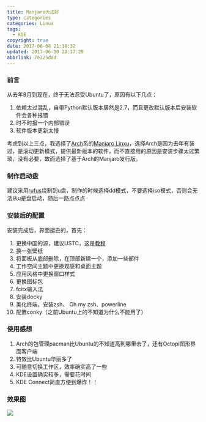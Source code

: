 ```yaml
---
title: Manjaro大法好
type: categories
categories: Linux
tags:
  - KDE
copyright: true
date: 2017-06-08 21:18:32
updated: 2017-06-10 20:17:29
abbrlink: 7e325dad
---
```


### 前言

从去年8月到现在，终于无法忍受Ubuntu了，原因有以下几点：

1. 依赖太过混乱，自带Python默认版本居然是2.7，而且更改默认版本后安装软件会各种报错
2. 时不时报一个内部错误
3. 软件版本更新太慢

考虑到以上三点，我选择了[Arch](https://www.archlinux.org/)系的[Manjaro Linxu](https://manjaro.org/)，选择Arch是因为去年有装过，是滚动更新模式，提供最新版本的软件，而不直接用的原因是安装步骤太过繁琐，没有必要，故而选择了基于Arch的Manjaro发行版。
<!-- more -->
###  制作启动盘

建议采用[rufus](https://rufus.akeo.ie/)烧制到u盘，制作的时候选择dd模式，不要选择iso模式，否则会无法从u是盘启动，随后一路点点点

### 安装后的配置

安装完成后，界面挺丑的，首先：

1. 更换中国的源，建议USTC，这是[教程](https://mirrors.ustc.edu.cn/help/manjaro.html)
2. 换一张壁纸
3. 将面板从底部删除，在顶部新建一个，添加一些部件
4. 工作空间主题中更换观感和桌面主题
5. 应用风格中更换窗口样式
6. 更换图标包
7. fcitx输入法
8. 安装docky
9. 美化终端，安装zsh、 Oh my zsh、powerline
10. 配置conky（之前Ubuntu上的不知道为什么不能用了）

### 使用感想

1. Arch的包管理pacman比Ubuntu的不知道高到哪里去了，还有Octopi图形界面客户端
2. 特效比Ubuntu华丽多了
3. 可随意切换工作区，效率确实高了一些
4. KDE设置确实较多，需要花时间
5. KDE Connect简直方便到爆炸！！

### 效果图

![](https://ws1.sinaimg.cn/large/ba22af52gy1fg9ifqaop9j21hc0u07wi.jpg)
